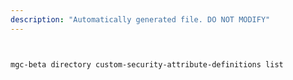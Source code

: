 ```yaml
---
description: "Automatically generated file. DO NOT MODIFY"
---
```


```bash


mgc-beta directory custom-security-attribute-definitions list

```